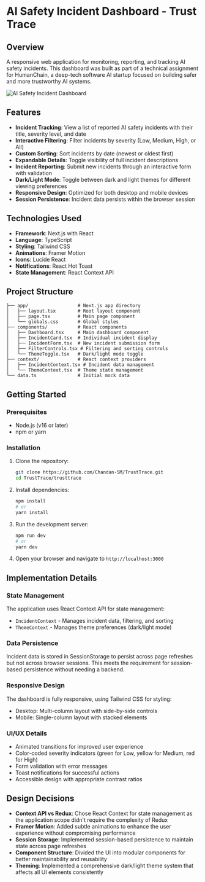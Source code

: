 # AI Safety Incident Dashboard - Trust Trace

## Overview

A responsive web application for monitoring, reporting, and tracking AI safety incidents. This dashboard was built as part of a technical assignment for HumanChain, a deep-tech software AI startup focused on building safer and more trustworthy AI systems.

![AI Safety Incident Dashboard](https://res.cloudinary.com/dsktf7dac/image/upload/v1745740429/Screenshot_2025-04-27_at_1.23.34_PM_di8pps.png)

## Features

- **Incident Tracking**: View a list of reported AI safety incidents with their title, severity level, and date
- **Interactive Filtering**: Filter incidents by severity (Low, Medium, High, or All)
- **Custom Sorting**: Sort incidents by date (newest or oldest first)
- **Expandable Details**: Toggle visibility of full incident descriptions
- **Incident Reporting**: Submit new incidents through an interactive form with validation
- **Dark/Light Mode**: Toggle between dark and light themes for different viewing preferences
- **Responsive Design**: Optimized for both desktop and mobile devices
- **Session Persistence**: Incident data persists within the browser session

## Technologies Used

- **Framework**: Next.js with React
- **Language**: TypeScript
- **Styling**: Tailwind CSS
- **Animations**: Framer Motion
- **Icons**: Lucide React
- **Notifications**: React Hot Toast
- **State Management**: React Context API

## Project Structure

```
├── app/                  # Next.js app directory
│   ├── layout.tsx        # Root layout component
│   ├── page.tsx          # Main page component
│   └── globals.css       # Global styles
├── components/           # React components
│   ├── Dashboard.tsx     # Main dashboard component
│   ├── IncidentCard.tsx  # Individual incident display
│   ├── IncidentForm.tsx  # New incident submission form
│   ├── FilterControls.tsx # Filtering and sorting controls
│   └── ThemeToggle.tsx   # Dark/light mode toggle
├── context/              # React context providers
│   ├── IncidentContext.tsx # Incident data management
│   └── ThemeContext.tsx  # Theme state management
└── data.ts               # Initial mock data
```

## Getting Started

### Prerequisites

- Node.js (v16 or later)
- npm or yarn

### Installation

1. Clone the repository:
   ```bash
   git clone https://github.com/Chandan-SM/TrustTrace.git
   cd TrustTrace/trusttrace
   ```

2. Install dependencies:
   ```bash
   npm install
   # or
   yarn install
   ```

3. Run the development server:
   ```bash
   npm run dev
   # or
   yarn dev
   ```

4. Open your browser and navigate to `http://localhost:3000`

## Implementation Details

### State Management

The application uses React Context API for state management:
- `IncidentContext` - Manages incident data, filtering, and sorting
- `ThemeContext` - Manages theme preferences (dark/light mode)

### Data Persistence

Incident data is stored in SessionStorage to persist across page refreshes but not across browser sessions. This meets the requirement for session-based persistence without needing a backend.

### Responsive Design

The dashboard is fully responsive, using Tailwind CSS for styling:
- Desktop: Multi-column layout with side-by-side controls
- Mobile: Single-column layout with stacked elements

### UI/UX Details

- Animated transitions for improved user experience
- Color-coded severity indicators (green for Low, yellow for Medium, red for High)
- Form validation with error messages
- Toast notifications for successful actions
- Accessible design with appropriate contrast ratios

## Design Decisions

- **Context API vs Redux**: Chose React Context for state management as the application scope didn't require the complexity of Redux
- **Framer Motion**: Added subtle animations to enhance the user experience without compromising performance
- **Session Storage**: Implemented session-based persistence to maintain state across page refreshes
- **Component Structure**: Divided the UI into modular components for better maintainability and reusability
- **Theming**: Implemented a comprehensive dark/light theme system that affects all UI elements consistently